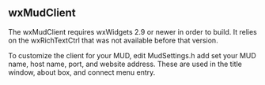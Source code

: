 wxMudClient
-----------

The wxMudClient requires wxWidgets 2.9 or newer in order to build. It relies on
the wxRichTextCtrl that was not available before that version.

To customize the client for your MUD, edit MudSettings.h add set your MUD name,
host name, port, and website address. These are used in the title window, about
box, and connect menu entry.
